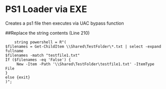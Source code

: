 # PS1 Loader via EXE
Creates a ps1 file then executes via UAC bypass function

##Replace the string contents (Line 210)
```
	string powershell = R"(
$filenames = Get-ChildItem \\Shared\TestFolder\*.txt | select -expand fullname
$filenames -match "testfile1.txt"
If ($filenames -eq 'False') {
	 New -Item -Path '\\Shared\TestFolder\testfile1.txt' -ItemType File
}
else {exit}
)";
```

